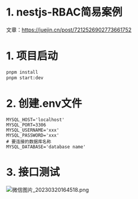 # 1. nestjs-RBAC简易案例

文章：https://juejin.cn/post/7212526902773661752

# 1. 项目启动

```bash
pnpm install
pnpm start:dev
```

# 2. 创建.env文件

```
MYSQL_HOST='localhost'
MYSQL_PORT=3306
MYSQL_USERNAME='xxx'
MYSQL_PASSWORD='xxx'
# 要连接的数据库名称
MYSQL_DATABASE='database name'
```

# 3. 接口测试
![微信图片_20230320164518.png](https://s2.loli.net/2023/03/20/liNoZ5czKD14krI.png)



